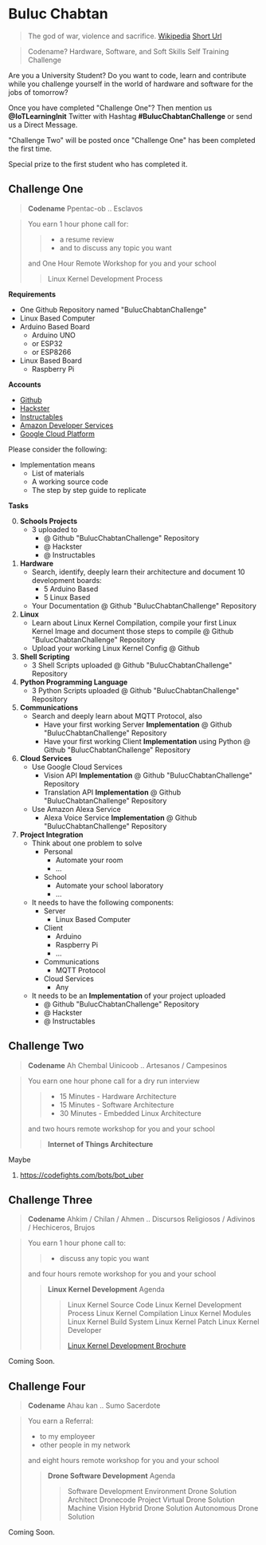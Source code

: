 # Buluc Chabtan

> The god of war, violence and sacrifice. [Wikipedia](https://en.wikipedia.org/wiki/List_of_Maya_gods_and_supernatural_beings) [Short Url](https://goo.gl/EaHYCN)

> Codename? Hardware, Software, and Soft Skills Self Training Challenge

Are you a University Student? Do you want to code, learn and contribute while you challenge yourself in the world of hardware and software for the jobs of tomorrow?

Once you have completed "Challenge One"? Then mention us __@IoTLearningInit__ Twitter with Hashtag __#BulucChabtanChallenge__ or send us a Direct Message.

"Challenge Two" will be posted once "Challenge One" has been completed the first time.

Special prize to the first student who has completed it.

## Challenge One

> __Codename__ Ppentac-ob .. Esclavos

> You earn 1 hour phone call for:
> > - a resume review
> > - and to discuss any topic you want
>
> and One Hour Remote Workshop for you and your school
> > Linux Kernel Development Process

__Requirements__

- One Github Repository named "BulucChabtanChallenge"
- Linux Based Computer
- Arduino Based Board
  - Arduino UNO
  - or ESP32
  - or ESP8266
- Linux Based Board
  - Raspberry Pi

__Accounts__

- [Github](https://github.com/)
- [Hackster](https://www.hackster.io/)
- [Instructables](http://www.instructables.com/)
- [Amazon Developer Services](https://developer.amazon.com/)
- [Google Cloud Platform](https://cloud.google.com/)

Please consider the following:

- Implementation means
  - List of materials
  - A working source code
  - The step by step guide to replicate

__Tasks__

0. __Schools Projects__ 
   - 3 uploaded to 
     - @ Github "BulucChabtanChallenge" Repository
     - @ Hackster
     - @ Instructables
1. __Hardware__
   - Search, identify, deeply learn their architecture and document 10 development boards:
     - 5 Arduino Based
     - 5 Linux Based
   - Your Documentation @ Github "BulucChabtanChallenge" Repository
2. __Linux__
   - Learn about Linux Kernel Compilation, compile your first Linux Kernel Image and document those steps to compile @ Github "BulucChabtanChallenge" Repository
   - Upload your working Linux Kernel Config @ Github 
3. __Shell Scripting__
   - 3 Shell Scripts uploaded @ Github "BulucChabtanChallenge" Repository
4. __Python Programming Language__
   - 3 Python Scripts uploaded @ Github "BulucChabtanChallenge" Repository
5. __Communications__
   - Search and deeply learn about MQTT Protocol, also
     - Have your first working Server __Implementation__ @ Github "BulucChabtanChallenge" Repository
     - Have your first working Client __Implementation__ using Python @ Github "BulucChabtanChallenge" Repository
6. __Cloud Services__
   - Use Google Cloud Services
     - Vision API __Implementation__ @ Github "BulucChabtanChallenge" Repository
     - Translation API __Implementation__ @ Github "BulucChabtanChallenge" Repository
   - Use Amazon Alexa Service
     - Alexa Voice Service __Implementation__ @ Github "BulucChabtanChallenge" Repository
7. __Project Integration__
   - Think about one problem to solve
     - Personal
       - Automate your room
       - ...
     - School
       - Automate your school laboratory
       - ...
   - It needs to have the following components:
     - Server
       - Linux Based Computer
     - Client
       - Arduino
       - Raspberry Pi
       - ...
     - Communications
       - MQTT Protocol
     - Cloud Services
       - Any
   - It needs to be an __Implementation__ of your project uploaded
     - @ Github "BulucChabtanChallenge" Repository
     - @ Hackster
     - @ Instructables

## Challenge Two

> __Codename__ Ah Chembal Uinicoob .. Artesanos / Campesinos

> You earn one hour phone call for a dry run interview
> > - 15 Minutes - Hardware Architecture
> > - 15 Minutes - Software Architecture
> > - 30 Minutes - Embedded Linux Architecture
>
> and two hours remote workshop for you and your school
> >  __Internet of Things Architecture__

Maybe

1. https://codefights.com/bots/bot_uber

## Challenge Three

> __Codename__ Ahkim / Chilan / Ahmen .. Discursos Religiosos / Adivinos / Hechiceros, Brujos

> You earn 1 hour phone call to:
> > - discuss any topic you want
>
> and four hours remote workshop for you and your school
> > __Linux Kernel Development__
> > Agenda
> > > Linux Kernel Source Code
> > > Linux Kernel Development Process
> > > Linux Kernel Compilation
> > > Linux Kernel Modules
> > > Linux Kernel Build System
> > > Linux Kernel Patch
> > > Linux Kernel Developer
> > > 
> > > [Linux Kernel Development Brochure](https://goo.gl/AzK8Q2)

Coming Soon.

## Challenge Four

> __Codename__ Ahau kan .. Sumo Sacerdote

> You earn a Referral:
> - to my employeer
> - other people in my network
> 
> and eight hours remote workshop for you and your school
> > __Drone Software Development__
> > Agenda
> > > Software Development Environment
> > > Drone Solution Architect
> > > Dronecode Project
> > > Virtual Drone Solution
> > > Machine Vision
> > > Hybrid Drone Solution
> > > Autonomous Drone Solution


Coming Soon.
